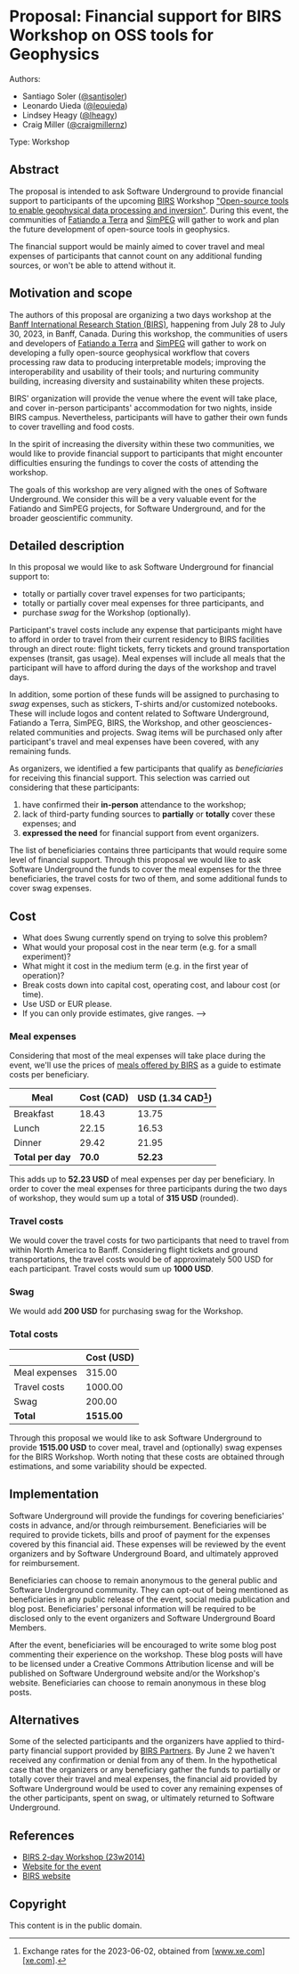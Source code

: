 # Proposal: Financial support for BIRS Workshop on OSS tools for Geophysics

Authors:

* Santiago Soler ([@santisoler](https://github.com/santisoler))
* Leonardo Uieda ([@leouieda](https://github.com/leouieda))
* Lindsey Heagy ([@lheagy](https://github.com/lheagy))
* Craig Miller ([@craigmillernz](https://github.com/craigmillernz))

Type: Workshop


## Abstract

The proposal is intended to ask Software Underground to provide financial
support to participants of the upcoming [BIRS][birs.ca] Workshop ["Open-source
tools to enable geophysical data processing and inversion"][birs2023].
During this event, the communities of [Fatiando a Terra][fatiando] and
[SimPEG][simpeg] will gather to work and plan the future development of
open-source tools in geophysics.

The financial support would be mainly aimed to cover travel and meal expenses
of participants that cannot count on any additional funding sources, or won't
be able to attend without it.


## Motivation and scope

The authors of this proposal are organizing a two days workshop at the [Banff
International Research Station (BIRS)][birs.ca], happening from July 28 to July
30, 2023, in Banff, Canada.
During this workshop, the communities of users and developers of [Fatiando
a Terra][fatiando] and [SimPEG][simpeg] will gather to work on developing
a fully open-source geophysical workflow that covers processing raw data to
producing interpretable models; improving the interoperability and usability of
their tools; and nurturing community building, increasing diversity and
sustainability whiten these projects.

BIRS' organization will provide the venue where the event will take place, and
cover in-person participants' accommodation for two nights, inside BIRS campus.
Nevertheless, participants will have to gather their own funds to cover
travelling and food costs.

In the spirit of increasing the diversity within these two communities, we
would like to provide financial support to participants that might encounter
difficulties ensuring the fundings to cover the costs of attending the
workshop.

The goals of this workshop are very aligned with the ones of Software
Underground. We consider this will be a very valuable event for the Fatiando
and SimPEG projects, for Software Underground, and for the broader
geoscientific community.


## Detailed description

In this proposal we would like to ask Software Underground for financial
support to:

* totally or partially cover travel expenses for two participants;
* totally or partially cover meal expenses for three participants, and
* purchase _swag_ for the Workshop (optionally).

Participant's travel costs include any expense that participants might have to
afford in order to travel from their current residency to BIRS facilities
through an direct route: flight tickets, ferry tickets and ground
transportation expenses (transit, gas usage).
Meal expenses will include all meals that the participant will have to afford
during the days of the workshop and travel days.

In addition, some portion of these funds will be assigned to
purchasing to _swag_ expenses, such as stickers, T-shirts and/or customized
notebooks.
These will include logos and content related to Software Underground, Fatiando
a Terra, SimPEG, BIRS, the Workshop, and other geosciences-related communities
and projects.
Swag items will be purchased only after participant's travel and meal expenses
have been covered, with any remaining funds.

As organizers, we identified a few participants that qualify as _beneficiaries_
for receiving this financial support. This selection was carried out
considering that these participants:

1. have confirmed their **in-person** attendance to the workshop;
2. lack of third-party funding sources to **partially** or **totally** cover
   these expenses; and
3. **expressed the need** for financial support from event organizers.

The list of beneficiaries contains three participants that would require some
level of financial support. Through this proposal we would like to ask Software
Underground the funds to cover the meal expenses for the three beneficiaries,
the travel costs for two of them, and some additional funds to cover swag
expenses.

## Cost

* What does Swung currently spend on trying to solve this problem?
* What would your proposal cost in the near term (e.g. for a small experiment)?
* What might it cost in the medium term (e.g. in the first year of operation)?
* Break costs down into capital cost, operating cost, and labour cost (or time).
* Use USD or EUR please.
* If you can only provide estimates, give ranges.
-->

### Meal expenses

Considering that most of the meal expenses will take place during the event,
we'll use the prices of [meals offered by
BIRS](https://www.birs.ca/frequently-asked-questions#Meals) as a guide to
estimate costs per beneficiary.

| Meal              | Cost (CAD) | USD (1.34 CAD[^1]) |
|-------------------|------------|--------------------|
| Breakfast         |    18.43   |       13.75        |
| Lunch             |    22.15   |       16.53        |
| Dinner            |    29.42   |       21.95        |
| **Total per day** |  **70.0**  |     **52.23**      |

This adds up to **52.23 USD** of meal expenses per day per beneficiary.
In order to cover the meal expenses for three participants during the two days
of workshop, they would sum up a total of **315 USD** (rounded).

### Travel costs

We would cover the travel costs for two participants that need to travel from
within North America to Banff. Considering flight tickets and ground
transportations, the travel costs would be of approximately 500 USD for each
participant.
Travel costs would sum up **1000 USD**.

### Swag

We would add **200 USD** for purchasing swag for the Workshop.

### Total costs

|               | Cost (USD)  |
|---------------|-------------|
| Meal expenses |    315.00   |
| Travel costs  |   1000.00   |
| Swag          |    200.00   |
| **Total**     | **1515.00** |

Through this proposal we would like to ask Software Underground to provide
**1515.00 USD** to cover meal, travel and (optionally) swag expenses for the
BIRS Workshop.
Worth noting that these costs are obtained through estimations, and some
variability should be expected.


## Implementation

Software Underground will provide the fundings for covering beneficiaries'
costs in advance, and/or through reimbursement.
Beneficiaries will be required to provide tickets, bills and proof of payment
for the expenses covered by this financial aid.
These expenses will be reviewed by the event organizers and by Software
Underground Board, and ultimately approved for reimbursement.

Beneficiaries can choose to remain anonymous to the general public and Software
Underground community.
They can opt-out of being mentioned as beneficiaries in any public release of
the event, social media publication and blog post.
Beneficiaries' personal information will be required to be disclosed only to
the event organizers and Software Underground Board Members.

After the event, beneficiaries will be encouraged to write some blog post
commenting their experience on the workshop.
These blog posts will have to be licensed under a Creative Commons Attribution
license and will be published on Software Underground website and/or the
Workshop's website.
Beneficiaries can choose to remain anonymous in these blog posts.


## Alternatives

Some of the selected participants and the organizers have applied to
third-party financial support provided by [BIRS Partners][birs-partners].
By June 2 we haven't received any confirmation or denial from any of them.
In the hypothetical case that the organizers or any beneficiary gather the
funds to partially or totally cover their travel and meal expenses, the
financial aid provided by Software Underground would be used to cover any
remaining expenses of the other participants, spent on swag, or ultimately
returned to Software Underground.


## References

* [BIRS 2-day Workshop (23w2014)](https://www.birs.ca/events/2023/2-day-workshops/23w2014)
* [Website for the event](https://birs-2023.softwareunderground.org)
* [BIRS website](https://www.birs.ca)

## Copyright

This content is in the public domain.

[^1]: Exchange rates for the 2023-06-02, obtained from [www.xe.com][xe.com].

[fatiando]: https://www.fatiando.org
[simpeg]: https://www.simpeg.xyz
[xe.com]: https://www.xe.com/currencyconverter/convert/?Amount=1&From=USD&To=CAD
[birs2023]: https://birs-2023.softwareunderground.org
[birs.ca]: https://www.birs.ca
[birs-partners]: https://www.birs.ca/participants/travel-support/
